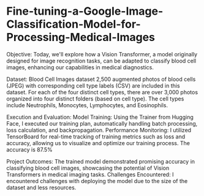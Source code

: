 # Fine-tuning-a-Google-Image-Classification-Model-for-Processing-Medical-Images

Objective: Today, we'll explore how a Vision Transformer, a model originally designed for image recognition tasks, can be adapted to classify blood cell images, enhancing our capabilities in medical diagnostics.

Dataset: Blood Cell Images dataset
2,500 augmented photos of blood cells (JPEG) with corresponding cell type labels (CSV) are included in this dataset. For each of the four distinct cell types, there are over 3,000 photos organized into four distinct folders (based on cell type). The cell types include Neutrophils, Monocytes, Lymphocytes, and Eosinophils.

Execution and Evaluation:
Model Training: Using the Trainer from Hugging Face, I executed our training plan, automatically handling batch processing, loss calculation, and backpropagation.
Performance Monitoring: I utilized TensorBoard for real-time tracking of training metrics such as loss and accuracy, allowing us to visualize and optimize our training process.
The accuracy is 87.5%

Project Outcomes: The trained model demonstrated promising accuracy in classifying blood cell images, showcasing the potential of Vision Transformers in medical imaging tasks.
Challenges Encountered: I encountered challenges with deploying the model due to the size of the dataset and less resources.
